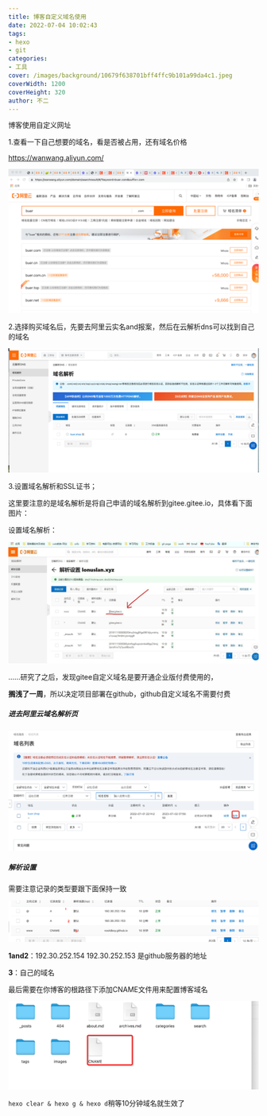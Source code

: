 ```yaml
---
title: 博客自定义域名使用
date: 2022-07-04 10:02:43
tags:
- hexo
- git
categories:
- 工具
cover: /images/background/10679f638701bff4ffc9b101a99da4c1.jpeg
coverWidth: 1200
coverHeight: 320
author: 不二
---
```


博客使用自定义网址
<!-- more -->

1.查看一下自己想要的域名，看是否被占用，还有域名价格

https://wanwang.aliyun.com/

![image-20220704101813529](./%E8%87%AA%E5%AE%9A%E4%B9%89%E5%9F%9F%E5%90%8D%E4%BD%BF%E7%94%A8/image-20220704101813529.png)

2.选择购买域名后，先要去阿里云实名and报案，然后在云解析dns可以找到自己的域名

![image-20220704102000799](./%E8%87%AA%E5%AE%9A%E4%B9%89%E5%9F%9F%E5%90%8D%E4%BD%BF%E7%94%A8/image-20220704102000799.png)

3.设置域名解析和SSL证书；

这里要注意的是域名解析是将自己申请的域名解析到gitee.gitee.io，具体看下面图片：

 设置域名解析：

![img](./%E8%87%AA%E5%AE%9A%E4%B9%89%E5%9F%9F%E5%90%8D%E4%BD%BF%E7%94%A8/8346f0240b3efe386d2cd512bca86d7d.jpeg)

......研究了之后，发现gitee自定义域名是要开通企业版付费使用的，

**搁浅了一周**，所以决定项目部署在github，github自定义域名不需要付费

##### 进去阿里云域名解析页

![image-20220719153742775](./%E8%87%AA%E5%AE%9A%E4%B9%89%E5%9F%9F%E5%90%8D%E4%BD%BF%E7%94%A8/image-20220719153742775-8216264.png)

##### 解析设置

需要注意记录的类型要跟下面保持一致

![image-20220719153852546](./%E8%87%AA%E5%AE%9A%E4%B9%89%E5%9F%9F%E5%90%8D%E4%BD%BF%E7%94%A8/image-20220719153852546-8216334.png)

**1and2**：192.30.252.154 192.30.252.153  是github服务器的地址

**3**：自己的域名

最后需要在你博客的根路径下添加CNAME文件用来配置博客域名

![image-20220719154226441](./%E8%87%AA%E5%AE%9A%E4%B9%89%E5%9F%9F%E5%90%8D%E4%BD%BF%E7%94%A8/image-20220719154226441-8216548.png)

`hexo clear & hexo g & hexo d`稍等10分钟域名就生效了




